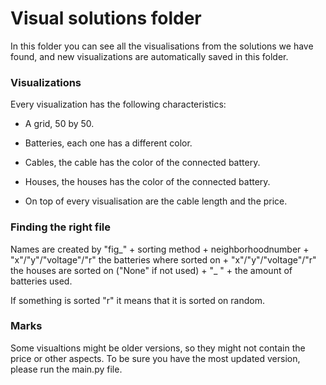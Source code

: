 # Visual solutions folder

In this folder you can see all the visualisations from the solutions we have found, and new visualizations are automatically saved in this folder.

### Visualizations

Every visualization has the following characteristics:
* A grid, 50 by 50.
* Batteries, each one has a different color.
* Cables, the cable has the color of the connected battery.
* Houses, the houses has the color of the connected battery.

* On top of every visualisation are the cable length and the price.

### Finding the right file

Names are created by "fig_" + sorting method + neighborhoodnumber + "x"/"y"/"voltage"/"r" the batteries where sorted on + "x"/"y"/"voltage"/"r" the houses are sorted on ("None" if not used) + "_ " + the amount of batteries used.

If something is sorted "r" it means that it is sorted on random. 

### Marks

Some visualtions might be older versions, so they might not contain the price or other aspects. To be sure you have the most updated version, please run the main.py file.
